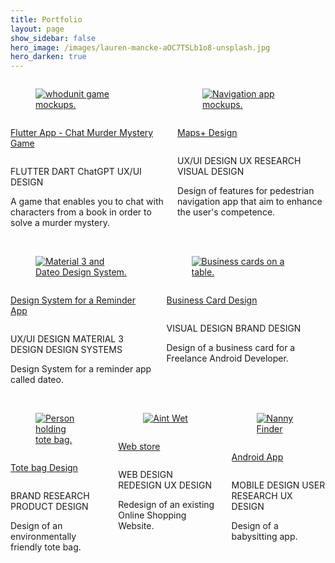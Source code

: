```yaml
---
title: Portfolio 
layout: page 
show_sidebar: false 
hero_image: /images/lauren-mancke-aOC7TSLb1o8-unsplash.jpg 
hero_darken: true
---
```


<html lang="en">
<head>
  <meta charset="utf-8">
  <meta name="viewport" content="width=device-width, initial-scale=1">
</head>

<div class="columns is-centered block">
   <div class="column">
    <div class="block">
      <a href="/whodunit/">
        <figure class="image is-4by3">
          <img src="/images/whodunit-feature-graphics.png" alt="whodunit game mockups." loading="eager">
        </figure>
        </a>
    </div>
    <div class="block">
        <div class="columns">
            <div class="column">
                <a href="/whodunit/">
                <p class="block title is-4">Flutter App - Chat Murder Mystery Game</p>
                </a>
            </div>
        </div>
        <p class="block">
            <span class="tag is-link is-small is-grouped-right">FLUTTER</span>
            <span class="tag is-link is-small is-grouped-right">DART</span>
            <span class="tag is-link is-small is-grouped-right">ChatGPT</span>
            <span class="tag is-link is-small is-grouped-right">UX/UI DESIGN</span>
        </p>
        <p class="subtitle is-5">A game that enables you to chat with characters from a book in order to solve a murder mystery.</p>
    </div>
   </div>
   <div class="column">
    <div class="block">
        <a href="/maps+/">
            <figure class="image is-4by3">
                <img src="/images/maps+feature-graphics.png" alt="Navigation app mockups." loading="eager">
            </figure>
        </a>
    </div>
    <div class="block">
        <div class="columns">
            <div class="column">
                <a href="/maps+/">
                    <p class="block title is-4">Maps+ Design</p>
                </a>
            </div>
        </div>
        <p class="block">
            <span class="tag is-link is-small is-grouped-right">UX/UI DESIGN</span>
            <span class="tag is-link is-small is-grouped-right">UX RESEARCH</span>
            <span class="tag is-link is-small is-grouped-right">VISUAL DESIGN</span>
        </p>
        <p class="subtitle is-5">Design of features for pedestrian navigation app that aim to enhance the user's competence.</p>
    </div>
   </div>
</div>
<br>
<div class="columns is-centered block">
   <div class="column">
    <div class="block">
      <a href="/dateo-design-system/">
        <figure class="image is-4by3">
          <img src="/images/dateo-design-system-feature-graphics.png" alt="Material 3 and Dateo Design System." loading="eager">
        </figure>
        </a>
    </div>
    <div class="block">
        <div class="columns">
            <div class="column">
                <a href="/dateo-design-system/">
                <p class="block title is-4">Design System for a Reminder App</p>
                </a>
            </div>
        </div>
        <p class="block">
            <span class="tag is-link is-small is-grouped-right">UX/UI DESIGN</span>
            <span class="tag is-link is-small is-grouped-right">MATERIAL 3 DESIGN</span>
            <span class="tag is-link is-small is-grouped-right">DESIGN SYSTEMS</span>
        </p>
        <p class="subtitle is-5">Design System for a reminder app called dateo.</p>
    </div>
   </div>
   <div class="column">
    <div class="block">
        <a href="/business-cards/">
            <figure class="image is-4by3">
                <img src="/images/business-card-feature-graphics-crop.png" alt="Business cards on a table." loading="eager">
            </figure>
        </a>
    </div>
    <div class="block">
        <div class="columns">
            <div class="column">
                <a href="/business-cards/">
                    <p class="block title is-4">Business Card Design</p>
                </a>
            </div>
        </div>
        <p class="block">
            <span class="tag is-link is-small is-grouped-right">VISUAL DESIGN</span>
            <span class="tag is-link is-small is-grouped-right">BRAND DESIGN</span>
        </p>
        <p class="subtitle is-5">Design of a business card for a Freelance Android Developer.</p>
    </div>
   </div>
</div>
<br>
<div class="columns is-centered block">
<div class="column">
    <div class="block">
      <a href="/eco-tote-bag/">
        <figure class="image is-4by3">
          <img src="/images/tote-bag-feature-graphics.jpg" alt="Person holding tote bag." loading="eager">
        </figure>
        </a>
    </div>
    <div class="block">
        <div class="columns">
            <div class="column">
                <a href="/eco-tote-bag/">
                <p class="block title is-4">Tote bag Design</p>
                </a>
            </div>
        </div>
        <p class="block">
            <span class="tag is-link is-small is-grouped-right">BRAND RESEARCH</span>
            <span class="tag is-link is-small is-grouped-right">PRODUCT DESIGN</span>
        </p>
        <p class="subtitle is-5">Design of an environmentally friendly tote bag.</p>
    </div>
  </div>
  <div class="column">
    <div class="block">
      <a href="/aint-wet/">
        <figure class="image is-4by3">
          <img src="/images/aint-wet-feature-graphics.png" alt="Aint Wet" loading="lazy">
        </figure>
        </a>
    </div>
    <div class="block">
        <div class="columns">
            <div class="column">
                <a href="/aint-wet/">
                <p class="title is-4">Web store</p>
                </a>
            </div>
        </div>
        <p class="block">
            <span class="tag is-link is-small is-grouped-right">WEB DESIGN</span>
            <span class="tag is-link is-small is-grouped-right">REDESIGN</span>
            <span class="tag is-link is-small is-grouped-right">UX DESIGN</span>
        </p>        
        <p class="subtitle is-5">Redesign of an existing Online Shopping Website.</p>
    </div>
  </div>
  <div class="column">
    <div class="block">
      <a href="/nanny-finder/">
        <figure class="image">
          <img src="/images/nanny-finder-feature-graphics.png" alt="Nanny Finder" loading="lazy">
        </figure>
        </a>
    </div>
    <div class="block">
        <div class="columns">
            <div class="column">
                <a href="/nanny-finder/">
                <p class="title is-4">Android App</p>
                </a>
            </div>
        </div>
        <p class="block">
            <span class="tag is-link is-small is-grouped-right">MOBILE DESIGN</span>
            <span class="tag is-link is-small is-grouped-right">USER RESEARCH</span>
            <span class="tag is-link is-small is-grouped-right">UX DESIGN</span>
        </p>
        <p class="subtitle is-5">Design of a babysitting app.</p>
    </div>
  </div>
  </div>
</html>